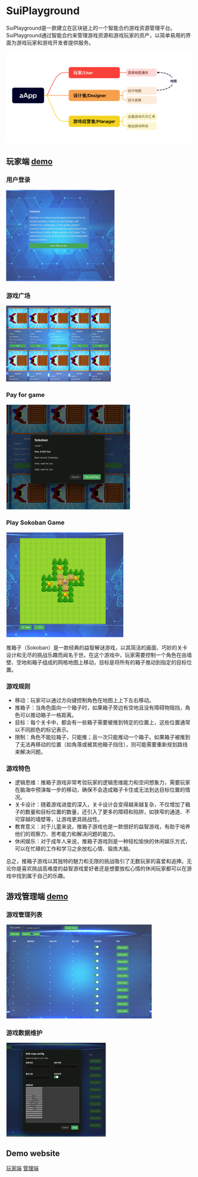 # SuiPlayground
SuiPlayground是一款建立在区块链上的一个智能合约游戏资源管理平台。SuiPlayground通过智能合约来管理游戏资源和游戏玩家的资产，以简单易用的界面为游戏玩家和游戏开发者提供服务。

![img.png](images/image1.png)

## 玩家端 [demo](https://croal99.github.io/push-box/push-box/dist/)
### 用户登录
![img.png](images/image2.png)

### 游戏广场
![img.png](images/image3.png)

### Pay for game
![img.png](images/image4.png)

### Play Sokoban Game
![img.png](images/image5.png)

推箱子（Sokoban）是一款经典的益智解谜游戏，以其简洁的画面、巧妙的关卡设计和无尽的挑战乐趣而闻名于世。在这个游戏中，玩家需要控制一个角色在由墙壁、空地和箱子组成的网格地图上移动，目标是将所有的箱子推动到指定的目标位置。

### 游戏规则
* 移动：玩家可以通过方向键控制角色在地图上上下左右移动。
* 推箱子：当角色面向一个箱子时，如果箱子旁边有空地且没有障碍物阻挡，角色可以推动箱子一格距离。
* 目标：每个关卡中，都会有一些箱子需要被推到特定的位置上，这些位置通常以不同颜色的标记表示。
* 限制：角色不能拉箱子，只能推；且一次只能推动一个箱子。如果箱子被推到了无法再移动的位置（如角落或被其他箱子挡住），则可能需要重新规划路线来解决问题。

### 游戏特色
* 逻辑思维：推箱子游戏非常考验玩家的逻辑思维能力和空间想象力，需要玩家在脑海中预演每一步的移动，确保不会造成箱子卡住或无法到达目标位置的情况。
* 关卡设计：随着游戏进度的深入，关卡设计会变得越来越复杂，不仅增加了箱子的数量和目标位置的数量，还引入了更多的障碍和陷阱，如狭窄的通道、不可穿越的墙壁等，让游戏更具挑战性。
* 教育意义：对于儿童来说，推箱子游戏也是一款很好的益智游戏，有助于培养他们的观察力、思考能力和解决问题的能力。
* 休闲娱乐：对于成年人来说，推箱子游戏则是一种轻松愉快的休闲娱乐方式，可以在忙碌的工作和学习之余放松心情、锻炼大脑。

总之，推箱子游戏以其独特的魅力和无限的挑战吸引了无数玩家的喜爱和追捧。无论你是喜欢挑战高难度的益智游戏爱好者还是想要放松心情的休闲玩家都可以在游戏中找到属于自己的乐趣。

## 游戏管理端 [demo](https://croal99.github.io/push-box/push-box/dist/admin/)

### 游戏管理列表

![img.png](images/image6.png)

### 游戏数据维护

![img.png](images/image7.png)

## Demo website
[玩家端](https://croal99.github.io/push-box/push-box/dist/)
[管理端](https://croal99.github.io/push-box/push-box/dist/admin/)